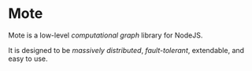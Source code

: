 Mote
=====

Mote is a low-level *computational graph* library for NodeJS.

It is designed to be *massively distributed*, *fault-tolerant*, extendable, and 
easy to use.
